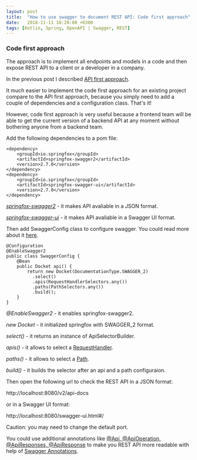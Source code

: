 ```yaml
---
layout: post
title:  "How to use swagger to document REST API: Code first approach"
date:   2018-11-11 18:20:00 +0300
tags: [Kotlin, Spring, OpenAPI | Swagger, REST]
---
```


### Code first approach

The approach is to implement all endpoints and models in a code and then expose REST API to a client or a developer in a company.

In the previous post I described [API first approach][14].

It much easier to implement the code first approach for an existing project compare to the API first approach, because you simply need to add a couple of dependencies and a configuration class. That's it!

However, code first approach is very useful because a frontend team will be able to get the current version of a backend API at any moment without bothering anyone from a backend team.

Add the following dependencies to a pom file:

```
<dependency>
    <groupId>io.springfox</groupId>
    <artifactId>springfox-swagger2</artifactId>
    <version>2.7.0</version>
</dependency>
<dependency>
    <groupId>io.springfox</groupId>
    <artifactId>springfox-swagger-ui</artifactId>
    <version>2.7.0</version>
</dependency>
```

[*springfox-swagger2*][12] - it makes API avaliable in a JSON format.

[*springfox-swagger-ui*][13] - it makes API avaliable in a Swagger UI format.

Then add SwaggerConfig class to configure swagger. You could read more about it [here][11].

```
@Configuration
@EnableSwagger2
public class SwaggerConfig {                                    
    @Bean
    public Docket api() { 
        return new Docket(DocumentationType.SWAGGER_2)  
          .select()                                  
          .apis(RequestHandlerSelectors.any())              
          .paths(PathSelectors.any())                          
          .build();                                           
    }
}
```

*@EnableSwagger2* - it enables springfox-swagger2.

*new Docket* - it initialized springfox with SWAGGER_2 format.

*select()* - it returns an instance of ApiSelectorBuilder.

*apis()* - it allows to select a [RequestHandler][15].

*paths()* - it allows to select a [Path][16].

*build()* - it builds the selector after an api and a path configuraion.

Then open the following url to check the REST API in a JSON format:

http://localhost:8080/v2/api-docs

or in a  Swagger UI format:

http://localhost:8080/swagger-ui.html#/

Caution: you may need to change the default port.

You could use additional annotations like [@Api, @ApiOperation, @ApiResponses, @ApiResponse][7] to make you REST API more readable with help of [Swagger Annotations][8].

[1]: https://swagger.io/
[2]: https://editor.swagger.io/
[3]: https://github.com/swagger-api/swagger-codegen
[4]: https://repo1.maven.org/maven2/io/swagger/swagger-codegen-cli/
[5]: https://github.com/swagger-api/swagger-codegen#selective-generation
[6]: https://github.com/swagger-api/swagger-codegen/tree/master/modules/swagger-codegen-maven-plugin
[7]: https://github.com/swagger-api/swagger-core/wiki/Annotations-1.5.X
[8]: https://mvnrepository.com/artifact/io.swagger/swagger-annotations
[9]: https://github.com/swagger-api/swagger-codegen/issues/5451#issuecomment-366721082
[10]: https://github.com/AvaliaSystems/TrainingREST/issues/1
[11]: https://springfox.github.io/springfox/docs/current/#springfox-spring-mvc-and-spring-boot
[12]: https://mvnrepository.com/artifact/io.springfox/springfox-swagger2
[13]: https://mvnrepository.com/artifact/io.springfox/springfox-swagger-ui
[14]: https://vmaks.github.io/other/2018/11/05/how-to-use-swagger-to-document-rest-api-part1.html
[15]: https://github.com/springfox/springfox/blob/master/springfox-core/src/main/java/springfox/documentation/builders/RequestHandlerSelectors.java
[16]: https://github.com/springfox/springfox/blob/master/springfox-core/src/main/java/springfox/documentation/builders/PathSelectors.java
